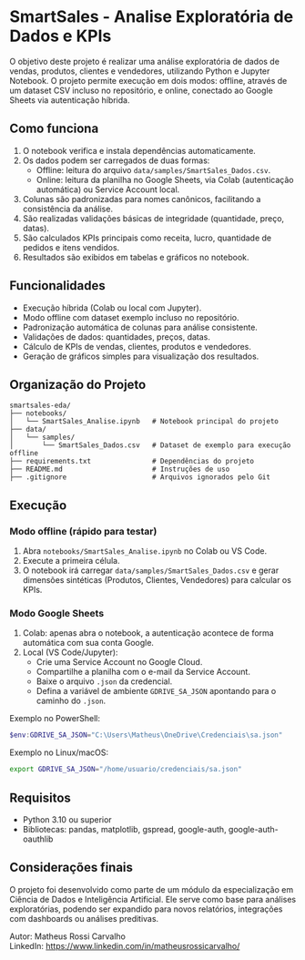 
# SmartSales - Analise Exploratória de Dados e KPIs

O objetivo deste projeto é realizar uma análise exploratória de dados de vendas, produtos, clientes e vendedores, utilizando Python e Jupyter Notebook. O projeto permite execução em dois modos: offline, através de um dataset CSV incluso no repositório, e online, conectado ao Google Sheets via autenticação híbrida.

## Como funciona

1. O notebook verifica e instala dependências automaticamente.  
2. Os dados podem ser carregados de duas formas:  
   - Offline: leitura do arquivo `data/samples/SmartSales_Dados.csv`.  
   - Online: leitura da planilha no Google Sheets, via Colab (autenticação automática) ou Service Account local.  
3. Colunas são padronizadas para nomes canônicos, facilitando a consistência da análise.  
4. São realizadas validações básicas de integridade (quantidade, preço, datas).  
5. São calculados KPIs principais como receita, lucro, quantidade de pedidos e itens vendidos.  
6. Resultados são exibidos em tabelas e gráficos no notebook.

## Funcionalidades

- Execução híbrida (Colab ou local com Jupyter).  
- Modo offline com dataset exemplo incluso no repositório.  
- Padronização automática de colunas para análise consistente.  
- Validações de dados: quantidades, preços, datas.  
- Cálculo de KPIs de vendas, clientes, produtos e vendedores.  
- Geração de gráficos simples para visualização dos resultados.  

## Organização do Projeto

```
smartsales-eda/
├── notebooks/
│   └── SmartSales_Analise.ipynb   # Notebook principal do projeto
├── data/
│   └── samples/
│       └── SmartSales_Dados.csv   # Dataset de exemplo para execução offline
├── requirements.txt               # Dependências do projeto
├── README.md                      # Instruções de uso
├── .gitignore                     # Arquivos ignorados pelo Git
```

## Execução

### Modo offline (rápido para testar)
1. Abra `notebooks/SmartSales_Analise.ipynb` no Colab ou VS Code.  
2. Execute a primeira célula.  
3. O notebook irá carregar `data/samples/SmartSales_Dados.csv` e gerar dimensões sintéticas (Produtos, Clientes, Vendedores) para calcular os KPIs.

### Modo Google Sheets
1. Colab: apenas abra o notebook, a autenticação acontece de forma automática com sua conta Google.  
2. Local (VS Code/Jupyter):  
   - Crie uma Service Account no Google Cloud.  
   - Compartilhe a planilha com o e-mail da Service Account.  
   - Baixe o arquivo `.json` da credencial.  
   - Defina a variável de ambiente `GDRIVE_SA_JSON` apontando para o caminho do `.json`.  

Exemplo no PowerShell:
```powershell
$env:GDRIVE_SA_JSON="C:\Users\Matheus\OneDrive\Credenciais\sa.json"
```

Exemplo no Linux/macOS:
```bash
export GDRIVE_SA_JSON="/home/usuario/credenciais/sa.json"
```

## Requisitos

- Python 3.10 ou superior  
- Bibliotecas: pandas, matplotlib, gspread, google-auth, google-auth-oauthlib  

## Considerações finais

O projeto foi desenvolvido como parte de um módulo da especialização em Ciência de Dados e Inteligência Artificial. Ele serve como base para análises exploratórias, podendo ser expandido para novos relatórios, integrações com dashboards ou análises preditivas.

Autor: Matheus Rossi Carvalho  
LinkedIn: https://www.linkedin.com/in/matheusrossicarvalho/